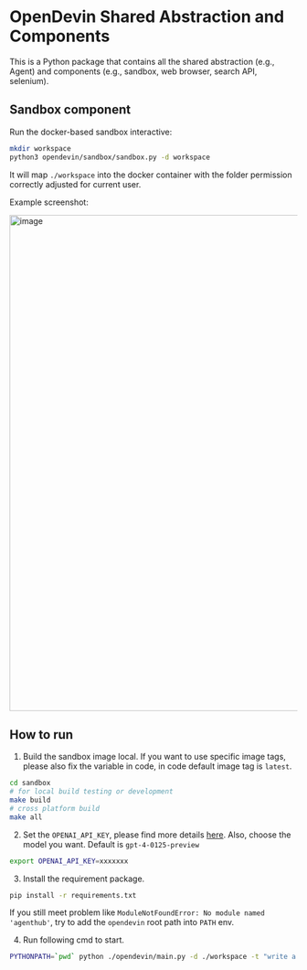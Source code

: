 # OpenDevin Shared Abstraction and Components

This is a Python package that contains all the shared abstraction (e.g., Agent) and components (e.g., sandbox, web browser, search API, selenium).

## Sandbox component

Run the docker-based sandbox interactive:

```bash
mkdir workspace
python3 opendevin/sandbox/sandbox.py -d workspace
```

It will map `./workspace` into the docker container with the folder permission correctly adjusted for current user.

Example screenshot:

<img width="868" alt="image" src="https://github.com/OpenDevin/OpenDevin/assets/38853559/8dedcdee-437a-4469-870f-be29ca2b7c32">


## How to run

1. Build the sandbox image local. If you want to use specific image tags, please also fix the variable in code, in code default image tag is `latest`.
```bash
cd sandbox
# for local build testing or development
make build
# cross platform build
make all
```

2. Set the `OPENAI_API_KEY`, please find more details [here](https://help.openai.com/en/articles/5112595-best-practices-for-api-key-safety). Also, choose the model you want. Default is `gpt-4-0125-preview`
```bash
export OPENAI_API_KEY=xxxxxxx
```

3. Install the requirement package.
```bash
pip install -r requirements.txt                                                                 
```
If you still meet problem like `ModuleNotFoundError: No module named 'agenthub'`, try to add the `opendevin` root path into `PATH` env.

4. Run following cmd to start.
```bash
PYTHONPATH=`pwd` python ./opendevin/main.py -d ./workspace -t "write a bash script that prints hello world"
```
